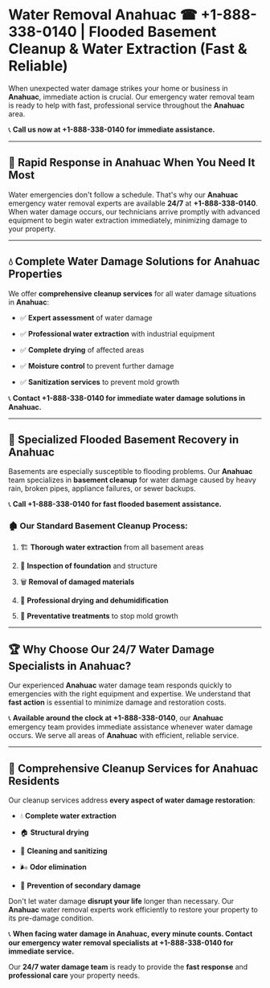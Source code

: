 # Water Removal Anahuac ☎ +1-888-338-0140 | Flooded Basement Cleanup & Water Extraction (Fast & Reliable)

When unexpected water damage strikes your home or business in **Anahuac**, immediate action is crucial. Our emergency water removal team is ready to help with fast, professional service throughout the **Anahuac** area. 

📞 **Call us now at +1-888-338-0140 for immediate assistance.**
---
## 🚀 Rapid Response in Anahuac When You Need It Most
Water emergencies don't follow a schedule. That's why our **Anahuac** emergency water removal experts are available **24/7** at **+1-888-338-0140**. When water damage occurs, our technicians arrive promptly with advanced equipment to begin water extraction immediately, minimizing damage to your property.
---
## 💧 Complete Water Damage Solutions for Anahuac Properties
We offer **comprehensive cleanup services** for all water damage situations in **Anahuac**:
- ✅ **Expert assessment** of water damage  
- ✅ **Professional water extraction** with industrial equipment  
- ✅ **Complete drying** of affected areas  
- ✅ **Moisture control** to prevent further damage  
- ✅ **Sanitization services** to prevent mold growth  
📞 **Contact +1-888-338-0140 for immediate water damage solutions in Anahuac.**
---
## 🌊 Specialized Flooded Basement Recovery in Anahuac
Basements are especially susceptible to flooding problems. Our **Anahuac** team specializes in **basement cleanup** for water damage caused by heavy rain, broken pipes, appliance failures, or sewer backups. 
📞 **Call +1-888-338-0140 for fast flooded basement assistance.**
### 🏚️ Our Standard Basement Cleanup Process:
1. 🏗️ **Thorough water extraction** from all basement areas  
2. 🔎 **Inspection of foundation** and structure  
3. 🗑️ **Removal of damaged materials**  
4. 💨 **Professional drying and dehumidification**  
5. 🚫 **Preventative treatments** to stop mold growth  
---
## 🏆 Why Choose Our 24/7 Water Damage Specialists in Anahuac?
Our experienced **Anahuac** water damage team responds quickly to emergencies with the right equipment and expertise. We understand that **fast action** is essential to minimize damage and restoration costs.
📞 **Available around the clock at +1-888-338-0140**, our **Anahuac** emergency team provides immediate assistance whenever water damage occurs. We serve all areas of **Anahuac** with efficient, reliable service.
---
## 🧹 Comprehensive Cleanup Services for Anahuac Residents
Our cleanup services address **every aspect of water damage restoration**:
- 💧 **Complete water extraction**  
- 🏠 **Structural drying**  
- 🧼 **Cleaning and sanitizing**  
- 🌬️ **Odor elimination**  
- 🚫 **Prevention of secondary damage**  
Don't let water damage **disrupt your life** longer than necessary. Our **Anahuac** water removal experts work efficiently to restore your property to its pre-damage condition.
📞 **When facing water damage in Anahuac, every minute counts. Contact our emergency water removal specialists at +1-888-338-0140 for immediate service.**
Our **24/7 water damage team** is ready to provide the **fast response** and **professional care** your property needs.
